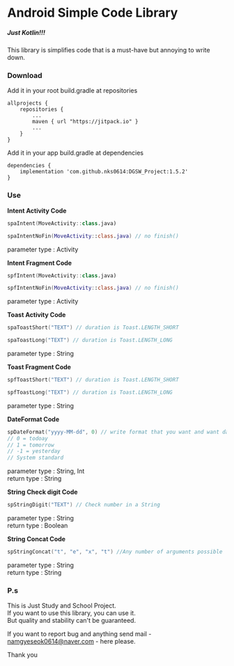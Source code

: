 # Android Simple Code Library

##### Just Kotlin!!!

This library is simplifies code that is a must-have but annoying to write down.

### Download

Add it in your root build.gradle at repositories

```
allprojects {
    repositories {
        ...
        maven { url "https://jitpack.io" }
        ...
    }
}
```

Add it in your app build.gradle at dependencies

```
dependencies {
    implementation 'com.github.nks0614:DGSW_Project:1.5.2'
}
```

### Use

<b>Intent Activity Code</b>

```kotlin
spaIntent(MoveActivity::class.java)

spaIntentNoFin(MoveActivity::class.java) // no finish()
```
parameter type : Activity

<b>Intent Fragment Code</b>
```kotlin
spfIntent(MoveActivity::class.java)

spfIntentNoFin(MoveActivity::class.java) // no finish()
```
parameter type : Activity

<b>Toast Activity Code</b>

```kotlin
spaToastShort("TEXT") // duration is Toast.LENGTH_SHORT

spaToastLong("TEXT") // duration is Toast.LENGTH_LONG
```
parameter type : String

<b>Toast Fragment Code</b>

```kotlin
spfToastShort("TEXT") // duration is Toast.LENGTH_SHORT

spfToastLong("TEXT") // duration is Toast.LENGTH_LONG
```
parameter type : String

<b>DateFormat Code</b>

```kotlin
spDateFormat("yyyy-MM-dd", 0) // write format that you want and want day num
// 0 = todoay
// 1 = tomorrow
// -1 = yesterday
// System standard
```
parameter type : String, Int <br>
return type : String

<b>String Check digit Code</b>

```kotlin
spStringDigit("TEXT") // Check number in a String
```
parameter type : String <br>
return type : Boolean

<b>String Concat Code</b>

```kotlin
spStringConcat("t", "e", "x", "t") //Any number of arguments possible
```
parameter type : String <br>
return type : String

### P.s
This is Just Study and School Project. <br>
If you want to use this library, you can use it. <br>
But quality and stability can't be guaranteed. <br>

If you want to report bug and anything send mail - namgyeseok0614@naver.com - here please.

Thank you
